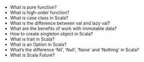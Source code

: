 - What is pure function?
- What is high-order function?
- What is case class in Scala?
- What is the difference between val and lazy val?
- What are the benefits of work with immutable data?
- How to create singleton object in Scala?
- What is trait in Scala?
- What is an Option in Scala?
- What’s the difference ‘Nil’, ‘Null’, ‘None’ and ’Nothing’ in Scala?
- What is Scala Future?